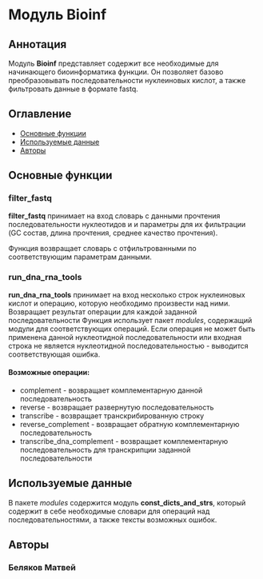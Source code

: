 # Модуль Bioinf
## Аннотация
Модуль **Bioinf** представляет содержит все необходимые для начинающего биоинформатика функции.
Он позволяет базово преобразовывать последовательности нуклеиновых кислот, а также фильтровать 
данные в формате fastq.

## Оглавление
- [Основные функции](#main-functions)
- [Используемые данные](#data)
- [Авторы](#authors)

<a name="main-functions"><h2>Основные функции</h2></a>
### filter_fastq
**filter_fastq** принимает на вход словарь с данными прочтения последовательности нуклеотидов и 
и параметры для их фильтрации (GC состав, длина прочтения, среднее качество прочтения). 

Функция возвращает словарь с отфильтрованными по соответствующим
параметрам данными.

### run_dna_rna_tools
**run_dna_rna_tools** принимает на вход несколько строк нуклеиновых кислот и операцию, 
которую необходимо произвести над ними. Возвращает результат операции для каждой заданной последовательности
Функция использует пакет _modules_, содержащий модули для соответствующих операций. Если операция не может быть
применена данной нуклеотидной последовательности или входная строка не является нуклеотидной последовательностью -
выводится соответствующая ошибка.
#### Возможные операции:
 - complement - возвращает комплементарную данной последовательность
 - reverse - возвращает развернутую последовательность
 - transcribe - возвращает транскрибированную строку
 - reverse_complement - возвращает обратную комплементарную последовательность
 - transcribe_dna_complement - возвращает комплементарную последовательность для транскрипции заданной последовательности

<a name="data"><h2>Используемые данные</h2></a>
В пакете _modules_ содержится модуль **const_dicts_and_strs**, который содержит в себе необходимые словари для операций над
последовательностями, а также тексты возможных ошибок.

<a name="authors"><h2>Авторы</h2></a>
### **Беляков Матвей**

